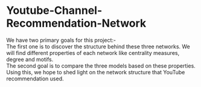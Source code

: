 # Youtube-Channel-Recommendation-Network
We have two primary goals for this project:- \
The first one is to discover the structure behind these three networks. We will 
find different properties of each network like centrality measures, degree and 
motifs. \
The second goal is to compare the three models based on these properties. 
Using this, we hope to shed light on the network structure that YouTube 
recommendation used.
